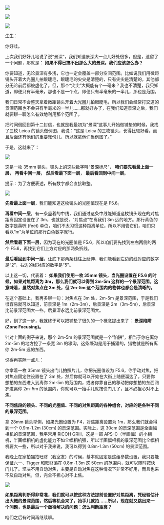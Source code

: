 [![](https://static001.geekbang.org/resource/image/72/76/72ebe7534164b6cffda449cc8874e476.jpg?wh=750x360)](http://time.geekbang.org/column/article/475700)

[![](https://static001.geekbang.org/resource/image/a6/a4/a6b8df470694819041bc07cb1263c5a4.jpg?wh=750x360)](http://time.geekbang.org/column/article/486460)

[![](https://static001.geekbang.org/resource/image/d9/af/d92287e8cc41620b7bebea6a2af171af.jpg?wh=750x360)](http://time.geekbang.org/column/article/486504)

生生：

你好哇。

上次我们好好儿地说了说“景深”，我们知道景深大一点儿好处很多，但是，遗留了一个问题，那就是： **如果不得已搞不出那么大的景深，我们应该怎么办？**

你要知道，无论景深有多浅，它也一定会覆盖一部分空间范围。比如说我们用微距镜头开着大光圈儿拍眼睫毛，眼睫毛的尖尖是清楚的，只有尖尖是清楚的，其他部分无论前后都被虚化了。但，那个“尖尖”大概能有个一毫米？我也不清楚，我只知道，即便只有半毫米，那也不是一个点，即便只有半毫米的一半儿，那也是范围。

我们日常不会整天拿着微距镜头开着大光圈儿拍眼睫毛，所以我们会经常打交道的景深范围也不会只有半毫米的一半儿……那就好办了，在我们知道景深之后，我们就要聊一聊怎么有效地利用那个范围了。

把时间倒回到第十二封信，也就是我最初为“景深”这事儿开始做铺垫的时候，我找了三枚 Leica 的镜头做例图，我说：“这是 Leica 的三枚镜头，长得比较好看，而且后面还有他们的重要戏份儿，所以就拿他们当例图了。”

于是，这就来了：

![](https://static001.geekbang.org/resource/image/f2/d3/f2712f4ce99db7ab8fa91159ff4825d3.jpg?wh=4252x1817)

这是一枚 35mm 镜头，镜头上的这些数字叫“景深标尺”， **咱们要先看最上面一层**， **再看中间一层**， **然后看最下面一层**， **最后看回到中间一层**。

提示：为了方便表述，所有数字都会直接取整。

![](https://static001.geekbang.org/resource/image/5f/73/5f5c3333de9a9e55a89yy02841f9bc73.jpg?wh=1468x752)

**先看最上面一层**，我们能知道这枚镜头的光圈值现在是 F5.6。

**再看中间一层**，有一条竖着的中线，我们通过这条中线能知道这枚镜头现在的对焦距离固定设置在了 3m，也就是说，“对焦点”在离我们 3m 远的地方。那行黄色的数字是英呎 (feet) 单位，咱们不太习惯这种距离单位，所以不用管它们，咱们只看以“m”为单位的那行白色数字就行。

**然后看最下面一层**，因为现在的光圈值是 F5.6，所以咱们要先找到左右两侧的两个 F5.6，再找到它们上方对应的那两条折线。

**最后看回到中间一层**，让底下那两条线往上延伸，我们能看到左边的线对应的数字是“2”，右边的线对应的数字是“5”。

以上这一切，代表着： **如果我们使用一枚 35mm 镜头，当光圈设置在 F5.6 的时候，如果对焦距离为 3m，那么我们就可以得到 2m-5m 这样的一个景深范围。这意味着，虽然对焦点在 3m 处，但 2m-5m 这个范围内的物体也都会是清晰的。**

在这个基础上，我再多聊一句：对焦点在 3m 处，2m-5m 是景深范围，于是我们很容易就可以知道，前景深是 1m（2m-3m），后景深是 2m（3m-5m），后景深比前景深范围大一些。后景深永远比前景深范围大。

好，到了这一步，我就终于可以把铺垫了很久的一个概念提出来了： **景深陷阱 (Zone Focusing)。**

针对上面的例子来说，那个 2m-5m 的景深范围就是一个“陷阱”，相当于你在离你 2m-5m 的地方挖了一条宽 3m 的壕沟，这条壕沟是用于捕猎的，猎物就是所有离你 2m-5m 远的东西。

说得再实际一点儿：

你拿着一枚 35mm 镜头出门儿拍照片儿，你把光圈值设为 F5.6，你手动对焦，把对焦点固定住设置在了 3m 处，然后你就可以开始在大街上随便溜达了。只要你想拍的东西进入到离你 2m-5m 的范围内，或者你靠自己的移动把你想拍的东西网罗进离你 2m-5m 的范围内，你就可以一抬手儿就按快门儿了，且不必担心对不上焦。

**不同焦段的镜头、不同的光圈值、不同的对焦距离的各种组合，对应的是各种不同的景深范围。**

拿 28mm 镜头举例，如果光圈设置为 F4，对焦距离设置为 1m，那么我们就会得到一个 0.9m-1.2m (30cm) 的景深范围。实际上，这 30cm 的景深范围是全画幅相机的景深范围，我平常用 RICOH GRⅢ，这是一部 APS-C（半画幅）的小相机，半画幅相机的虚化能力不如全幅相机强，所以半画幅相机的景深范围比全幅相机要大一些，所以对于我来说，我可以得到 0.8m-1.3m (50cm) 的景深范围。

我晚上在家拍猫拍旺财（我室友）的时候，基本就固定是这组参数设置，我只要能保证六一、Tigger 和旺财落在 0.8m-1.3m 这 50cm 的范围内，就可以随时按快门儿了。坚决不用自动对焦，主要是自动对焦在这种情况下非常不好用，而且也来不及自动对焦，但，完全不担心对不上焦。

![](https://static001.geekbang.org/resource/image/e7/64/e72208c501f283e127c480f60d7e0864.jpg?wh=4100x2733)

**如果距离判断得非常准，我们就可以按这种方法提前设置好对焦距离，凭经验估计出大概的景深范围，然后等机会来了，抬手儿就拍……所以，现在就又跳出来一个问题，也是最后一个亟待解决的问题：怎么判断距离？**

咱们之后有时间再继续聊。